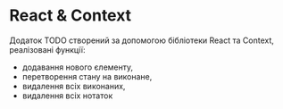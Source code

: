 # React & Context

Додаток TODO створений за допомогою бібліотеки React та Context, реалізовані функції:

- додавання нового єлементу,
- перетворення стану на виконане,
- видалення всіх виконаних,
- видалення всіх нотаток 